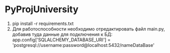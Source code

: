 # PyProjUniversity

1. pip install -r requirements.txt
2. Для работоспособности необходимо отредактировать файл main.py, добавив туда данные для подключения к БД:  
app.config['SQLALCHEMY_DATABASE_URI'] = 'postgresql://username:password@localhost:5432/nameDataBase'  

